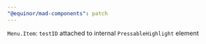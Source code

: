 ```yaml
---
"@equinor/mad-components": patch
---
```


`Menu.Item`: `testID` attached to internal `PressableHighlight` element
